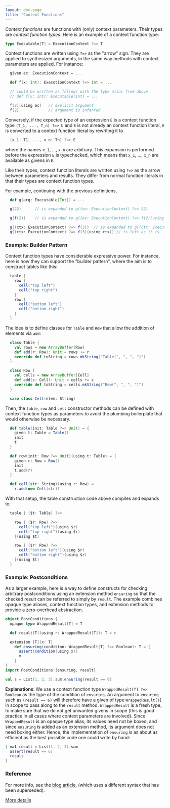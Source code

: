 ```yaml
---
layout: doc-page
title: "Context Functions"
---
```


_Context functions_ are functions with (only) context parameters.
Their types are _context function types_. Here is an example of a context function type:

```scala
type Executable[T] = ExecutionContext ?=> T
```
Context functions are written using `?=>` as the "arrow" sign.
They are applied to synthesized arguments, in
the same way methods with context parameters are applied. For instance:
```scala
  given ec: ExecutionContext = ...

  def f(x: Int): ExecutionContext ?=> Int = ...

  // could be written as follows with the type alias from above
  // def f(x: Int): Executable[Int] = ...

  f(2)(using ec)   // explicit argument
  f(2)             // argument is inferred
```
Conversely, if the expected type of an expression `E` is a context function type
`(T_1, ..., T_n) ?=> U` and `E` is not already an
context function literal, `E` is converted to a context function literal by rewriting it to
```scala
  (x_1: T1, ..., x_n: Tn) ?=> E
```
where the names `x_1`, ..., `x_n` are arbitrary. This expansion is performed
before the expression `E` is typechecked, which means that `x_1`, ..., `x_n`
are available as givens in `E`.

Like their types, context function literals are written using `?=>` as the arrow between parameters and results. They differ from normal function literals in that their types are context function types.

For example, continuing with the previous definitions,
```scala
  def g(arg: Executable[Int]) = ...

  g(22)      // is expanded to g((ev: ExecutionContext) ?=> 22)

  g(f(2))    // is expanded to g((ev: ExecutionContext) ?=> f(2)(using ev))

  g((ctx: ExecutionContext) ?=> f(3))  // is expanded to g((ctx: ExecutionContext) ?=> f(3)(using ctx))
  g((ctx: ExecutionContext) ?=> f(3)(using ctx)) // is left as it is
```

### Example: Builder Pattern

Context function types have considerable expressive power. For
instance, here is how they can support the "builder pattern", where
the aim is to construct tables like this:
```scala
  table {
    row {
      cell("top left")
      cell("top right")
    }
    row {
      cell("bottom left")
      cell("bottom right")
    }
  }
```
The idea is to define classes for `Table` and `Row` that allow the
addition of elements via `add`:
```scala
  class Table {
    val rows = new ArrayBuffer[Row]
    def add(r: Row): Unit = rows += r
    override def toString = rows.mkString("Table(", ", ", ")")
  }

  class Row {
    val cells = new ArrayBuffer[Cell]
    def add(c: Cell): Unit = cells += c
    override def toString = cells.mkString("Row(", ", ", ")")
  }

  case class Cell(elem: String)
```
Then, the `table`, `row` and `cell` constructor methods can be defined
with context function types as parameters to avoid the plumbing boilerplate
that would otherwise be necessary.
```scala
  def table(init: Table ?=> Unit) = {
    given t: Table = Table()
    init
    t
  }

  def row(init: Row ?=> Unit)(using t: Table) = {
    given r: Row = Row()
    init
    t.add(r)
  }

  def cell(str: String)(using r: Row) =
    r.add(new Cell(str))
```
With that setup, the table construction code above compiles and expands to:
```scala
  table { ($t: Table) ?=>

    row { ($r: Row) ?=>
      cell("top left")(using $r)
      cell("top right")(using $r)
    }(using $t)

    row { ($r: Row) ?=>
      cell("bottom left")(using $r)
      cell("bottom right")(using $r)
    }(using $t)
  }
```
### Example: Postconditions

As a larger example, here is a way to define constructs for checking arbitrary postconditions using an extension method `ensuring` so that the checked result can be referred to simply by `result`. The example combines opaque type aliases, context function types, and extension methods to provide a zero-overhead abstraction.

```scala
object PostConditions {
  opaque type WrappedResult[T] = T

  def result[T](using r: WrappedResult[T]): T = r

  extension [T](x: T)
    def ensuring(condition: WrappedResult[T] ?=> Boolean): T = {
      assert(condition(using x))
      x
    }
}
import PostConditions.{ensuring, result}

val s = List(1, 2, 3).sum.ensuring(result == 6)
```
**Explanations**: We use a context function type `WrappedResult[T] ?=> Boolean`
as the type of the condition of `ensuring`. An argument to `ensuring` such as
`(result == 6)` will therefore have a given of type `WrappedResult[T]` in
scope to pass along to the `result` method. `WrappedResult` is a fresh type, to make sure
that we do not get unwanted givens in scope (this is good practice in all cases
where context parameters are involved). Since `WrappedResult` is an opaque type alias, its
values need not be boxed, and since `ensuring` is added as an extension method, its argument
does not need boxing either. Hence, the implementation of `ensuring` is as about as efficient
as the best possible code one could write by hand:

```scala
{ val result = List(1, 2, 3).sum
  assert(result == 6)
  result
}
```
### Reference

For more info, see the [blog article](https://www.scala-lang.org/blog/2016/12/07/implicit-function-types.html),
(which uses a different syntax that has been superseded).

[More details](./context-functions-spec.md)
